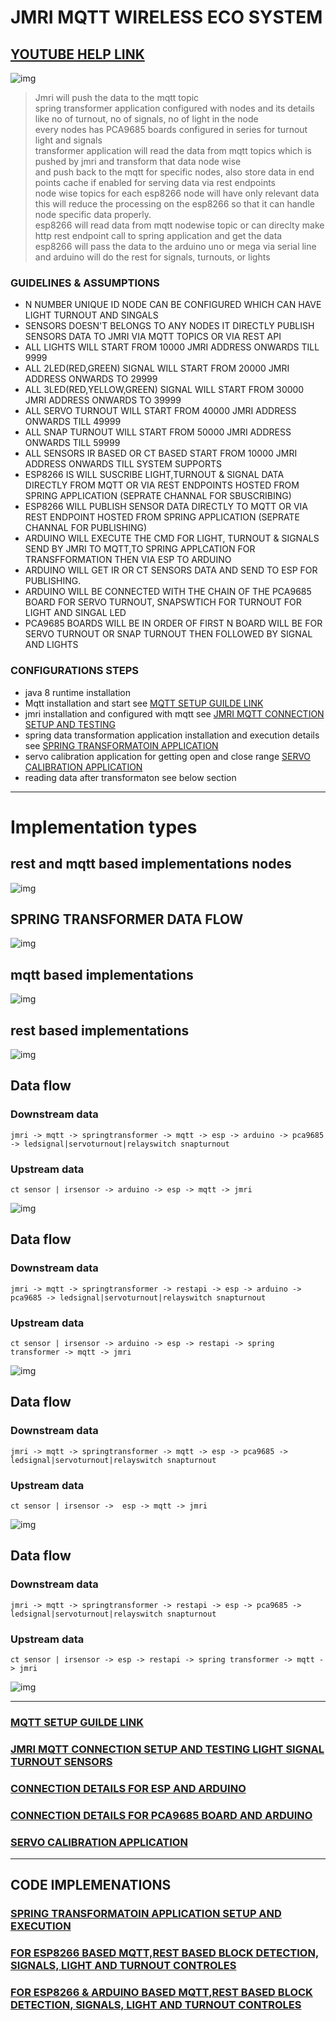 # JMRI MQTT WIRELESS ECO SYSTEM 


## [YOUTUBE HELP LINK ](doc/YOUTUBE-README.md)	

![img](image/implementation.png)

> Jmri will push the data to the mqtt topic \
> spring transformer application configured with nodes and its details like no of turnout, no of signals, no of light in the node \
> every nodes has PCA9685 boards configured in series for turnout light and signals \
> transformer application will read the data from mqtt topics which is pushed by jmri and transform that data node wise  \
> and push back to the mqtt for specific nodes, also store data in end points cache if enabled for serving data via rest endpoints  \
> node wise topics for each esp8266 node will have only relevant data\
> this will reduce the processing on the esp8266 so that it can handle node specific data properly. \
> esp8266 will read data from mqtt nodewise topic or can direclty make http rest endpoint call to spring application and get the data \
> esp8266 will pass the data to the arduino uno or mega via serial line and arduino will do the rest for signals, turnouts, or lights 


### GUIDELINES & ASSUMPTIONS 
* N NUMBER UNIQUE ID NODE CAN BE CONFIGURED WHICH CAN HAVE LIGHT TURNOUT AND SINGALS 
* SENSORS DOESN'T BELONGS TO ANY NODES IT DIRECTLY PUBLISH SENSORS DATA TO JMRI VIA MQTT TOPICS OR VIA REST API
* ALL LIGHTS WILL START FROM 10000 JMRI ADDRESS ONWARDS TILL 9999 
* ALL 2LED(RED,GREEN) SIGNAL WILL START FROM 20000 JMRI ADDRESS ONWARDS TO 29999
* ALL 3LED(RED,YELLOW,GREEN) SIGNAL WILL START FROM 30000 JMRI ADDRESS ONWARDS TO 39999
* ALL SERVO TURNOUT WILL START FROM 40000 JMRI ADDRESS ONWARDS TILL 49999
* ALL SNAP TURNOUT WILL START FROM 50000 JMRI ADDRESS ONWARDS TILL 59999  
* ALL SENSORS IR BASED OR CT BASED START FROM 10000 JMRI ADDRESS ONWARDS TILL SYSTEM SUPPORTS 
* ESP8266 IS WILL SUSCRIBE LIGHT,TURNOUT & SIGNAL DATA DIRECTLY FROM MQTT OR VIA REST ENDPOINTS HOSTED FROM SPRING APPLICATION (SEPRATE CHANNAL FOR SBUSCRIBING)
* ESP8266 WILL PUBLISH SENSOR DATA DIRECTLY TO MQTT OR VIA REST ENDPOINT HOSTED FROM SPRING APPLICATION (SEPRATE CHANNAL FOR PUBLISHING)
* ARDUINO WILL EXECUTE THE CMD FOR LIGHT, TURNOUT & SIGNALS SEND BY JMRI TO MQTT,TO SPRING APPLCATION FOR TRANSFFORMATION THEN VIA ESP TO ARDUINO 
* ARDUINO WILL GET IR OR CT SENSORS DATA AND SEND TO ESP FOR PUBLISHING.
* ARDUINO WILL BE CONNECTED WITH THE CHAIN OF THE PCA9685 BOARD FOR SERVO TURNOUT, SNAPSWTICH FOR TURNOUT FOR LIGHT AND SINGAL LED 
* PCA9685 BOARDS WILL BE IN ORDER OF FIRST N BOARD WILL BE FOR SERVO TURNOUT OR SNAP TURNOUT THEN FOLLOWED BY SIGNAL AND LIGHTS 

### CONFIGURATIONS STEPS 
* java 8 runtime installation 
* Mqtt installation and start see [MQTT SETUP GUILDE LINK ](doc/MQTT-SETUP-README.md)
* jmri installation and configured with mqtt see [JMRI MQTT CONNECTION SETUP AND TESTING ](doc/JMRI-MQTT-SETUP-README.md)
* spring data transformation application installation and execution details see [SPRING TRANSFORMATOIN APPLICATION ](spring-jmri-mqtt-data-transformer/README.md)
* servo calibration application for getting open and close range [SERVO CALIBRATION APPLICATION](ESP-SOLUTIONS/servo-turnout-calibration/README.md)
* reading data after transformaton see below section 

---

# Implementation types 

## rest and mqtt based implementations nodes 
![img](image/nodes-mqtt-rest.png)

## SPRING TRANSFORMER DATA FLOW 
![img](image/spring-mqtt-spring-transformer.png)

## mqtt based implementations
![img](image/mqtt.png)

## rest based implementations
![img](image/rest.png)

## Data flow 
### Downstream data 
	jmri -> mqtt -> springtransformer -> mqtt -> esp -> arduino -> pca9685 -> ledsignal|servoturnout|relayswitch snapturnout 
### Upstream data 
	ct sensor | irsensor -> arduino -> esp -> mqtt -> jmri 
![img](image/dig1.png)

## Data flow 
### Downstream data 
	jmri -> mqtt -> springtransformer -> restapi -> esp -> arduino -> pca9685 -> ledsignal|servoturnout|relayswitch snapturnout 
### Upstream data 
	ct sensor | irsensor -> arduino -> esp -> restapi -> spring transformer -> mqtt -> jmri 
![img](image/dig3.png)

## Data flow 
### Downstream data 
	jmri -> mqtt -> springtransformer -> mqtt -> esp -> pca9685 -> ledsignal|servoturnout|relayswitch snapturnout 
### Upstream data
	ct sensor | irsensor ->  esp -> mqtt -> jmri 
![img](image/dig2.png)

## Data flow 
### Downstream data 
	jmri -> mqtt -> springtransformer -> restapi -> esp -> pca9685 -> ledsignal|servoturnout|relayswitch snapturnout 
### Upstream data
	ct sensor | irsensor -> esp -> restapi -> spring transformer -> mqtt -> jmri 
![img](image/dig4.png)

---

### [MQTT SETUP GUILDE LINK ](doc/MQTT-SETUP-README.md)

### [JMRI MQTT CONNECTION SETUP AND TESTING LIGHT SIGNAL TURNOUT SENSORS ](doc/JMRI-MQTT-SETUP-README.md)

### [CONNECTION DETAILS FOR ESP AND ARDUINO ](doc/ESP-ARDUINO-CONNECTON-README.md)

### [CONNECTION DETAILS FOR PCA9685 BOARD AND ARDUINO ](doc/PCA9685-README.md)

### [SERVO CALIBRATION APPLICATION](servo-turnout-calibration/README.md)

---

## CODE IMPLEMENATIONS 

### [SPRING TRANSFORMATOIN APPLICATION SETUP AND EXECUTION ](spring-jmri-mqtt-data-transformer/README.md)

### [FOR ESP8266 BASED MQTT,REST  BASED BLOCK DETECTION, SIGNALS, LIGHT AND TURNOUT CONTROLES ](ESP-SOLUTIONS/)

### [FOR ESP8266 & ARDUINO BASED MQTT,REST  BASED BLOCK DETECTION, SIGNALS, LIGHT AND TURNOUT CONTROLES ](ESP-ARDUINO-SOLUTIONS/)


